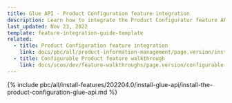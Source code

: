```yaml
---
title: Glue API - Product Configuration feature integration
description: Learn how to integrate the Product Configurator feature API into a Spryker project.
last_updated: Nov 23, 2022
template: feature-integration-guide-template
related:
  - title: Product Configuration feature integration
    link: docs/pbc/all/product-information-management/page.version/install-and-upgrade/install-features/install-the-product-feature.html
  - title: Configurable Product feature walkthrough
    link: docs/scos/dev/feature-walkthroughs/page.version/configurable-product-feature-walkthrough/configurable-product-feature-walkthrough.html
---
```


{% include pbc/all/install-features/202204.0/install-glue-api/install-the-product-configuration-glue-api.md %} <!-- To edit, see /_includes/pbc/all/install-features/202204.0/install-glue-api/install-the-product-configuration-glue-api.md -->
